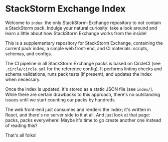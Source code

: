 StackStorm Exchange Index
=========================

Welcome to `index`: the only StackStorm-Exchange repository to not contain a StackStorm pack.
Indulge your natural curiosity: take a look around and learn a little about how StackStorm 
Exchange works from the inside!

This is a supplementary repository for StackStorm Exchange, containing the current pack index, 
a simple web front-end, and CI materials: scripts, schemas, and configs.

The CI pipeline in all StackStorm Exchange packs is based on CircleCI (see `.circle/circle.yml` 
for the reference config). It performs linting checks and schema validations, runs pack tests (if 
present), and updates the index when necessary. 

Once the index is updated, it's stored as a static JSON file (see `index/`). While there are 
certain drawbacks to this approach, there's no outstanding issues until we start counting our 
packs by hundreds.

The web front-end just consumes and renders the index; it's written in React, and there's no 
server side to it at all. And just look at that page: packs, packs everywhere! Maybe it's time
to go create another one instead of reading this?

That's all folks!
